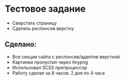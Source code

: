 # Тестовое задание

- Сверстать страницу
- Сделать респонсив верстку

## Сделано:

- Все секции сайта с респонсив/адаптив версткой
- Картинки пропустил через tinypng
- Использовал SCSS препроцессор
- Работу сделал за 8 часов. 2 дня по 4 часа
